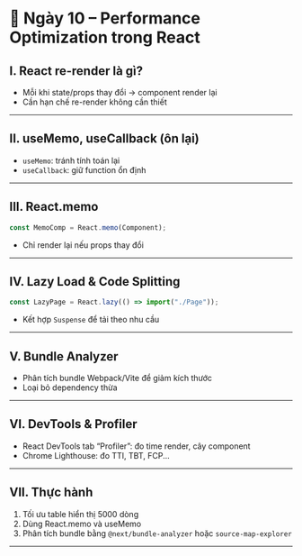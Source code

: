 
# 📘 Ngày 10 – Performance Optimization trong React

## I. React re-render là gì?

- Mỗi khi state/props thay đổi → component render lại
- Cần hạn chế re-render không cần thiết

---

## II. useMemo, useCallback (ôn lại)

- `useMemo`: tránh tính toán lại
- `useCallback`: giữ function ổn định

---

## III. React.memo

```jsx
const MemoComp = React.memo(Component);
```

- Chỉ render lại nếu props thay đổi

---

## IV. Lazy Load & Code Splitting

```jsx
const LazyPage = React.lazy(() => import("./Page"));
```

- Kết hợp `Suspense` để tải theo nhu cầu

---

## V. Bundle Analyzer

- Phân tích bundle Webpack/Vite để giảm kích thước
- Loại bỏ dependency thừa

---

## VI. DevTools & Profiler

- React DevTools tab “Profiler”: đo time render, cây component
- Chrome Lighthouse: đo TTI, TBT, FCP...

---

## VII. Thực hành

1. Tối ưu table hiển thị 5000 dòng
2. Dùng React.memo và useMemo
3. Phân tích bundle bằng `@next/bundle-analyzer` hoặc `source-map-explorer`

---
